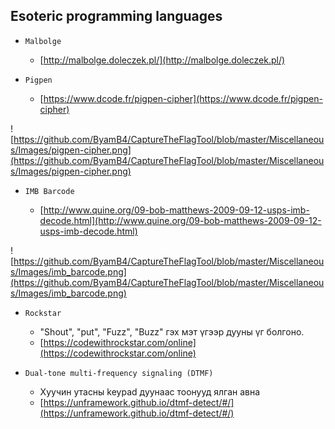 Esoteric programming languages
--------------------

* `Malbolge`
	
	* [http://malbolge.doleczek.pl/](http://malbolge.doleczek.pl/)

* `Pigpen`

	* [https://www.dcode.fr/pigpen-cipher](https://www.dcode.fr/pigpen-cipher)
	
![https://github.com/ByamB4/CaptureTheFlagTool/blob/master/Miscellaneous/Images/pigpen-cipher.png](https://github.com/ByamB4/CaptureTheFlagTool/blob/master/Miscellaneous/Images/pigpen-cipher.png)

* `IMB Barcode`
	
	* [http://www.quine.org/09-bob-matthews-2009-09-12-usps-imb-decode.html](http://www.quine.org/09-bob-matthews-2009-09-12-usps-imb-decode.html)
	
![https://github.com/ByamB4/CaptureTheFlagTool/blob/master/Miscellaneous/Images/imb_barcode.png](https://github.com/ByamB4/CaptureTheFlagTool/blob/master/Miscellaneous/Images/imb_barcode.png)
	
	
* `Rockstar`
	
	* "Shout", "put", "Fuzz", "Buzz" гэх мэт үгээр дууны үг болгоно. 
	* [https://codewithrockstar.com/online](https://codewithrockstar.com/online)

* `Dual-tone multi-frequency signaling (DTMF)`

	* Хуучин утасны keypad дуунаас тоонууд ялган авна
	* [https://unframework.github.io/dtmf-detect/#/](https://unframework.github.io/dtmf-detect/#/)
